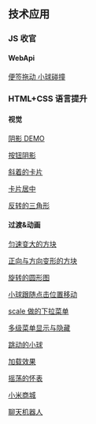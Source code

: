## 技术应用

### JS 收官

#### WebApi

<a href="./JS收官/WebApi/DOM/便签拖动/index.html"> 便签拖动 </a>
<a href="./JS收官/WebApi/DOM/小球碰撞/index.html"> 小球碰撞 </a>

### HTML+CSS 语言提升

#### 视觉

<a href="./HTML+CSS语言提升(H5+CSS3)/视觉/阴影+圆角+背景渐变/index.html">阴影 DEMO</a>

<a href="./HTML+CSS语言提升(H5+CSS3)/视觉/阴影+圆角+背景渐变/buttom.html">按钮阴影</a>

<a href="./HTML+CSS语言提升(H5+CSS3)/视觉/变形(transfrom)/demo1.html">斜着的卡片</a>

<a href="./HTML+CSS语言提升(H5+CSS3)/视觉/变形(transfrom)/demo2.html">卡片居中</a>

<a href="./HTML+CSS语言提升(H5+CSS3)/视觉/变形(transfrom)/demo3.html">反转的三角形</a>

#### 过渡&动画

<a href="./HTML+CSS语言提升(H5+CSS3)/过渡+动画/过渡/demo1.html">匀速变大的方块</a>

<a href="./HTML+CSS语言提升(H5+CSS3)/过渡+动画/动画/demo1.html">正向与方向变形的方块</a>

<a href="./HTML+CSS语言提升(H5+CSS3)/过渡+动画/动画/demo2.html">旋转的圆形图</a>

<a href="./HTML+CSS语言提升(H5+CSS3)/过渡+动画/动画/demo3.html">小球跟随点击位置移动</a>

<a href="./HTML+CSS语言提升(H5+CSS3)/过渡+动画/动画/demo4.html">scale 做的下拉菜单</a>

<a href="./HTML+CSS语言提升(H5+CSS3)/过渡+动画/动画/demo5.html">多级菜单显示与隐藏</a>

<a href="./HTML+CSS语言提升(H5+CSS3)/过渡+动画/动画/demo6.html">跳动的小球</a>

<a href="./HTML+CSS语言提升(H5+CSS3)/过渡+动画/动画/loading.html">加载效果</a>

<a href="./HTML+CSS语言提升(H5+CSS3)/过渡+动画/动画/demo7.html">摇荡的怀表</a>

<a href="./Html+CSS项目实战/小米商城/index.html">小米商城</a>

<a href="./网络/聊天机器人/login.html">聊天机器人</a>
